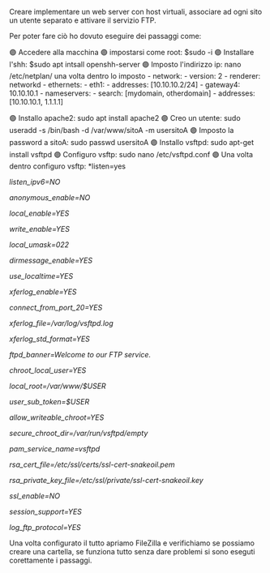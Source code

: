 Creare implementare un web server con host virtuali, associare ad ogni sito un utente separato e attivare
il  servizio FTP.

Per poter fare ciò ho dovuto eseguire dei passaggi come:

🟣 Accedere alla macchina
🟣 impostarsi come root: $sudo -i
🟣 Installare l'shh: $sudo apt intsall openshh-server
🟣 Imposto l'indirizzo ip: nano /etc/netplan/ una volta dentro lo imposto
           - network:
            - version: 2
            - renderer: networkd
            - ethernets:
              - eth1:
                - addresses: [10.10.10.2/24]
                - gateway4: 10.10.10.1
                - nameservers:
                    - search: [mydomain, otherdomain]
                    - addresses: [10.10.10.1, 1.1.1.1]
                    
🟣 Installo apache2: sudo apt install apache2
🟣 Creo un utente: sudo useradd -s /bin/bash -d /var/www/sitoA -m usersitoA
🟣 Imposto la password a sitoA: sudo passwd usersitoA
🟣 Installo vsftpd: sudo apt-get install vsftpd
🟣 Configuro vsftp: sudo nano /etc/vsftpd.conf
🟣 Una volta dentro configuro vsftp: 
*listen=yes

*listen_ipv6=NO*

*anonymous_enable=NO*

*local_enable=YES*

*write_enable=YES*

*local_umask=022*

*dirmessage_enable=YES*

*use_localtime=YES*

*xferlog_enable=YES*

*connect_from_port_20=YES*

*xferlog_file=/var/log/vsftpd.log*

*xferlog_std_format=YES*

*ftpd_banner=Welcome to our  FTP service.*

*chroot_local_user=YES*

*local_root=/var/www/$USER*

*user_sub_token=$USER*

*allow_writeable_chroot=YES*

*secure_chroot_dir=/var/run/vsftpd/empty*

*pam_service_name=vsftpd*

*rsa_cert_file=/etc/ssl/certs/ssl-cert-snakeoil.pem*

*rsa_private_key_file=/etc/ssl/private/ssl-cert-snakeoil.key*

*ssl_enable=NO*

*session_support=YES*

*log_ftp_protocol=YES*


Una volta configurato il tutto apriamo FileZilla e verifichiamo se possiamo creare una cartella, se funziona tutto senza dare problemi si sono eseguti corettamente i passaggi.


 
 









